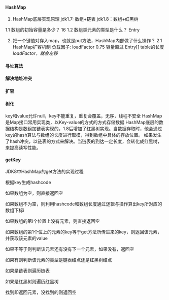 #### HashMap
1. HashMap底层实现原理
jdk1.7: 数组+链表
jdk1.8：数组+红黑树

1.1 数组的初始容量是多少？ 16
1.2 数组类元素的类型是什么？ Entry

2. 把一个键值对存入map，也就是put方法，HashMap内部做了什么操作？
2.1 
HashMap扩容机制
负载因子: loadFactor 0.75
容量超过 Entry[] table的长度*loadFactor，就会左移*

#### 寻址算法

#### 解决地址冲突

#### 扩容

#### 树化

key和value允许null，key不能重复，重复会覆盖，无序，线程不安全
HashMap是Map接口常用实现类，以Key-value的方式的方式存储数据
HashMap底层的数据结构是数组加链表实现的，1.8后增加了红黑树实现。当数据存取时，他会通过key的hash算法与数组的长度进行取模，得到数组中具体的存放位置。
如果发生了hash冲突，以链表的方式来解决。当链表的到达一定长度，会转化成红黑树，来提高读写性能。

#### getKey

JDK8中HashMap的get方法的实现过程

根据key生成hashcode

如果数组为空，则直接返回空

如果数组不为空，则利用hashcode和数组长度通过逻辑与操作算出key所对应的数组下标i

如果数组的第i个位置上没有元素，则直接返回空

如果数组的第1个位上的元素的key等于get方法所传进来的key，则返回该元素，并获取该元素的value

如果不等于则判断该元素还有没有下一个元素，如果没有，返回空

如果有则判断该元素的类型是链表结点还是红黑树结点

如果是链表则遍历链表

如果是红黑树则遍历红黑树

找到即返回元素，没找到的则返回空



